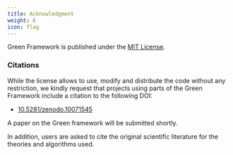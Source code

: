 ```yaml
---
title: Acknowledgment
weight: 6
icon: flag
---
```


Green Framework is published under the [MIT License](https://opensource.org/license/mit/).

### Citations

While the license allows to use, modify and distribute the code without any restriction, we kindly request 
that projects using parts of the Green Framework include a citation to the following DOI:

   - [10.5281/zenodo.10071545](https://zenodo.org/doi/10.5281/zenodo.10071545)

A paper on the Green framework will be submitted shortly.

In addition, users are asked to cite the original scientific literature for the theories and algorithms used.
